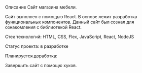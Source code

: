 Описание
Cайт магазина мебели.

Сайт выполнен с помощью React. В основе лежит разработка функциональных компонентов.
Данный сайт был сознал для ознакомления с библиотекой React.

Стек технологий:
HTML, CSS, Flex, JavaScript, React, NodeJS

Статус проекта:
в разработке

Планируется доработка:

Завершить сайт с помощю хуков.

